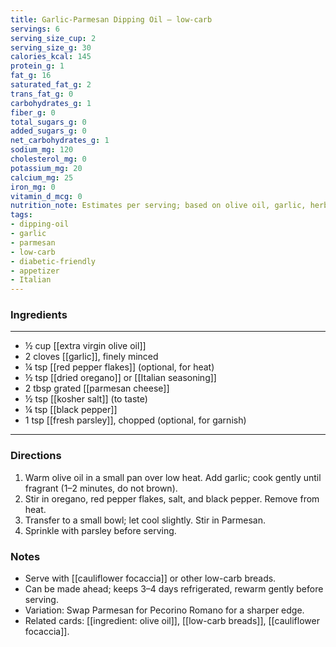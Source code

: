 ```yaml
---
title: Garlic-Parmesan Dipping Oil — low-carb
servings: 6
serving_size_cup: 2
serving_size_g: 30
calories_kcal: 145
protein_g: 1
fat_g: 16
saturated_fat_g: 2
trans_fat_g: 0
carbohydrates_g: 1
fiber_g: 0
total_sugars_g: 0
added_sugars_g: 0
net_carbohydrates_g: 1
sodium_mg: 120
cholesterol_mg: 0
potassium_mg: 20
calcium_mg: 25
iron_mg: 0
vitamin_d_mcg: 0
nutrition_note: Estimates per serving; based on olive oil, garlic, herbs, and Parmesan.
tags:
- dipping-oil
- garlic
- parmesan
- low-carb
- diabetic-friendly
- appetizer
- Italian
---
```

### Ingredients
---
- ½ cup [[extra virgin olive oil]]
- 2 cloves [[garlic]], finely minced
- ¼ tsp [[red pepper flakes]] (optional, for heat)
- ½ tsp [[dried oregano]] or [[Italian seasoning]]
- 2 tbsp grated [[parmesan cheese]]
- ½ tsp [[kosher salt]] (to taste)
- ¼ tsp [[black pepper]]
- 1 tsp [[fresh parsley]], chopped (optional, for garnish)
---

### Directions
1. Warm olive oil in a small pan over low heat. Add garlic; cook gently until fragrant (1–2 minutes, do not brown).  
2. Stir in oregano, red pepper flakes, salt, and black pepper. Remove from heat.  
3. Transfer to a small bowl; let cool slightly. Stir in Parmesan.  
4. Sprinkle with parsley before serving.  

### Notes
- Serve with [[cauliflower focaccia]] or other low-carb breads.  
- Can be made ahead; keeps 3–4 days refrigerated, rewarm gently before serving.  
- Variation: Swap Parmesan for Pecorino Romano for a sharper edge.  
- Related cards: [[ingredient: olive oil]], [[low-carb breads]], [[cauliflower focaccia]].  